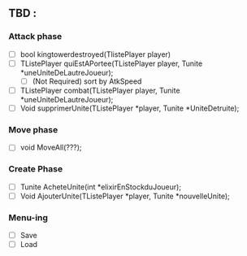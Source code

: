 ## TBD :

### Attack phase
 - [ ] bool kingtowerdestroyed(TlistePlayer player)
 - [ ] TListePlayer quiEstAPortee(TListePlayer player, Tunite *uneUniteDeLautreJoueur);
   - [ ] (Not Required) sort by AtkSpeed
 - [ ] TListePlayer combat(TListePlayer player, Tunite *uneUniteDeLautreJoueur);
 - [ ] Void supprimerUnite(TListePlayer *player, Tunite *UniteDetruite);

### Move phase
 - [ ] void MoveAll(???);

### Create Phase
 - [ ] Tunite AcheteUnite(int *elixirEnStockduJoueur);
 - [ ] Void AjouterUnite(TListePlayer *player, Tunite *nouvelleUnite);

### Menu-ing
 - [ ] Save
 - [ ] Load
